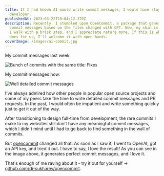 ```yaml
---
title: If I had known AI would write commit messages, I would have stayed as a
  developer.
publishedAt: 2023-03-22T19:04:12.370Z
description: Recently, I stumbled upon OpenCommit, a package that generates
  commit messages based on the files changed with GPT. Now, my skin is clearer,
  I walk with a brisk step, and I appreciate nature more. If this is what AI
  does for us, I'll welcome it with open hands.
coverImage: /images/ai-commit.jpg
---
```


My commit messages last week:

![Bunch of commits with the same title: Fixes](/images/cleanshot-2023-03-23-at-00.33.32-2x.png)

My commit messages now:

![Well detailed commit messages](/images/cleanshot-2023-03-23-at-00.22.48-2x.png)

I've always admired how other people in popular open source projects and some of my peers take the time to write detailed commit messages and PR requests. In the past, I would often be impatient and write something quickly just to get it out of the way.

After transitioning to design full-time from development, the rare commits I make to my websites still don't have any meaningful commit messages, which I didn't mind until I had to go back to find something in the wall of commits.

But [opencommit](https://github.com/di-sukharev/opencommit) changed all that. As soon as I saw it, I went to OpenAI, got an API key, and tried it out. I have to say, I love the result! As you can see in the image above, it generates perfect commit messages, and I love it.

That's enough of me raving about it - try it out for yourself -> [github.com/di-sukharev/opencommit](https://github.com/di-sukharev/opencommit).
